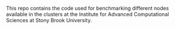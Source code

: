 This repo contains the code used for benchmarking different nodes available in the clusters at the Institute for Advanced Computational Sciences at Stony Brook University.

